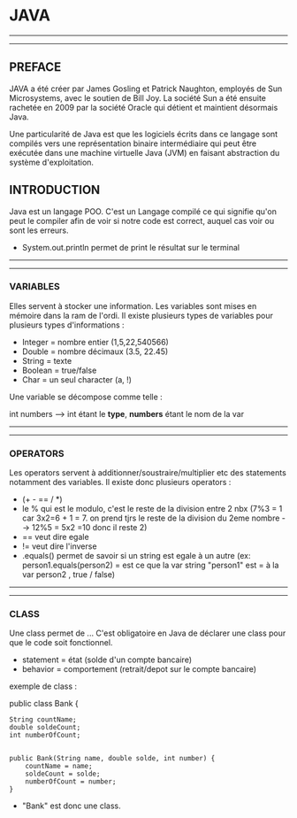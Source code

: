 # JAVA 
------------------------
------------------------
## PREFACE
JAVA a été créer par James Gosling et Patrick Naughton, employés de Sun Microsystems, avec le soutien de Bill Joy.
La société Sun a été ensuite rachetée en 2009 par la société Oracle qui détient et maintient désormais Java.

Une particularité de Java est que les logiciels écrits dans ce langage sont compilés vers une représentation binaire intermédiaire qui peut être exécutée dans une machine virtuelle Java (JVM) en faisant abstraction du système d'exploitation.
## INTRODUCTION

Java est un langage POO. C'est un Langage compilé ce qui signifie qu'on peut le compiler afin de voir si notre code est correct, auquel cas voir ou sont les erreurs. 
- System.out.println permet de print le résultat sur le terminal 

------------------------
------------------------
### VARIABLES

Elles servent à stocker une information. Les variables sont mises en mémoire dans la ram de l'ordi. Il existe plusieurs types de variables pour plusieurs types d'informations : 
 
* Integer = nombre entier (1,5,22,540566) 
* Double = nombre décimaux (3.5, 22.45)
* String = texte
* Boolean = true/false
* Char = un seul character (a, !)

Une variable se décompose comme telle :

int numbers  --> int étant le **type**, **numbers** étant le nom de la var

------------------------
------------------------


### OPERATORS 

Les operators servent à additionner/soustraire/multiplier etc des statements notamment des variables.
Il existe donc plusieurs operators :

* (+ - == / *)
* le % qui est le modulo, c'est le reste de la division entre 2 nbx (7%3 = 1 car 3x2=6 + 1 = 7. on prend tjrs le reste de la division du 2eme nombre --> 12%5 = 5x2 =10 donc il reste 2)
* == veut dire egale  
* != veut dire l'inverse  
* .equals() permet de savoir si un string est egale à un autre (ex: person1.equals(person2) = est ce que la var string "person1" est = à la var person2 , true / false)

------------------------
------------------------


### CLASS

Une class permet de ... C'est obligatoire en Java de déclarer une class pour que le code soit fonctionnel. 

* statement = état (solde d'un compte bancaire) 
* behavior = comportement (retrait/depot sur le compte bancaire)

exemple de class :


public class Bank {

	String countName;
	double soldeCount;
	int numberOfCount;
	

	public Bank(String name, double solde, int number) {
		countName = name;
		soldeCount = solde;
		numberOfCount = number;
	}
* "Bank" est donc une class.